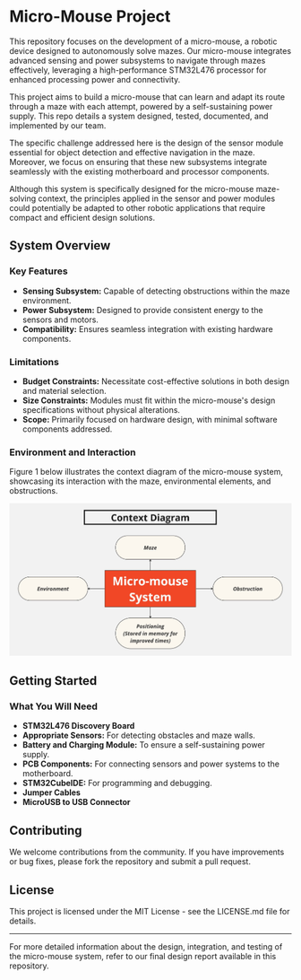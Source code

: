 # Micro-Mouse Project

This repository focuses on the development of a micro-mouse, a robotic device designed to autonomously solve mazes. Our micro-mouse integrates advanced sensing and power subsystems to navigate through mazes effectively, leveraging a high-performance STM32L476 processor for enhanced processing power and connectivity.

This project aims to build a micro-mouse that can learn and adapt its route through a maze with each attempt, powered by a self-sustaining power supply. This repo details a system designed, tested, documented, and implemented by our team.

The specific challenge addressed here is the design of the sensor module essential for object detection and effective navigation in the maze. Moreover, we focus on ensuring that these new subsystems integrate seamlessly with the existing motherboard and processor components.

Although this system is specifically designed for the micro-mouse maze-solving context, the principles applied in the sensor and power modules could potentially be adapted to other robotic applications that require compact and efficient design solutions.

## System Overview

### Key Features

- **Sensing Subsystem:** Capable of detecting obstructions within the maze environment.
- **Power Subsystem:** Designed to provide consistent energy to the sensors and motors.
- **Compatibility:** Ensures seamless integration with existing hardware components.

### Limitations

- **Budget Constraints:** Necessitate cost-effective solutions in both design and material selection.
- **Size Constraints:** Modules must fit within the micro-mouse's design specifications without physical alterations.
- **Scope:** Primarily focused on hardware design, with minimal software components addressed.

### Environment and Interaction

Figure 1 below illustrates the context diagram of the micro-mouse system, showcasing its interaction with the maze, environmental elements, and obstructions.

![](Resources/context_diagram.jpg)

## Getting Started

### What You Will Need

- **STM32L476 Discovery Board**
- **Appropriate Sensors:** For detecting obstacles and maze walls.
- **Battery and Charging Module:** To ensure a self-sustaining power supply.
- **PCB Components:** For connecting sensors and power systems to the motherboard.
- **STM32CubeIDE:** For programming and debugging.
- **Jumper Cables**
- **MicroUSB to USB Connector**

## Contributing

We welcome contributions from the community. If you have improvements or bug fixes, please fork the repository and submit a pull request.

## License

This project is licensed under the MIT License - see the LICENSE.md file for details.

---

For more detailed information about the design, integration, and testing of the micro-mouse system, refer to our final design report available in this repository.
